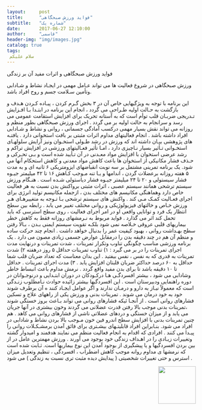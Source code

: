 ```yaml
---
layout:     post
title:      "فواید ورزش صبحگاهی"
subtitle:   "شماره یک"
date:       2017-06-27 12:10:00
author:     "قاسمی"
header-img: "img/images.jpg"
catalog: true
tags:
 سلام علیکم 
---
```


فواید ورزش صبحگاهی و اثرات مفید آن بر زندگی

ورزش صبحگاهی در شروع فعالیت ها  می تواند عـامل مهمی در ایجـاد نشاط و شـادابی وتأمین سـلامت جسم و روح افراد باشد.

این برنامه با توجه به ویژگیهایی خاص آن در ۳ بخش گـرم کردن ، پیـاده کـردن هـدف و بازگشت به حـالت اولیه طـراحی می گردد ، انجام این برنامه در ابتـدا بـا افـزایش تـدریجی ضربـان قلب توأم است که به آستانه تحریک برای افزایش استقامت عمومی می رسد و سرانجام به حالت اولیه بر می گردد .
اجرای ورزش صبحگاهی بطور منظم و روزانه می تواند نقش بسیار مهمی درکسب آمادگی جسمانی ، روانی و نشاط و شـادابی افراد  داشته باشد . انجام فعالیتهای مداوم اثرات مثبتی بر بافت استخوانی دارد . یافتـه های پژوهشی بیـان داشته اند که ورزش در رشد طـولی استخـوان ونیز آرایش سلولهـای استخـوانی تـأثیر بسیار نـاچیزی دارد ، امـا تأثیر فعـالیتهای ورزشی در افزایش تراکم و رشد عرضی استخوان با افزایش مواد معـدنی در آن تـأیید شده است و بـی تحـرکی و حـذف فشار مکانیکی از استخوان ها باعث کاهش مواد معدنی و کاهش استحکام آنها می شود.
یک برنامه تمرینی مشتمل بر سه نوبت انقباضهای ایزومتریکی ۶ ثانیه ای و به مدت ۵ هفته روزانه برعضلات گردن ، اندامها و یـا تنه مـوجب کـاهش ۱۶ تا ۴۲ میلیمتر جیـوه فشار سیستولی و ۲۰ تا ۲۴ میلیمتر جیـوه فشار دیاستولی شـده است . هنـگام ورزش سیستم ترشحی همانند سیستم عصبی ، اثرات مثبتی برواکنش بدن نسبت به هر فعالیت خاص دارد وهماهنگی مکانیسم های مختلف بدن ، ازجمله مکانیسم تولید انرژی برای اجرای فعـالیت کمـک مـی کند . واکنش های سیستم ترشحی بـا تـوجه به متغییرهـای هـر ورزش خـاص و خالتهای فیزیولوژیکی و روانی مختلف تغییر می یابد . رابطه بین سطح انتظار یک فرد و توانایی واقعی او در امر اجرای فعالیت ، روی سطح استرسی که باید تحمل کند اثر می گذارد . فواید مربوط به نـرمشهای روزانه فقط به کاهش خطر بیماریهای قلبی عروقی خـلاصه نمی شود بلکـه تقویت سیستم ایمنی بـدن ، بـالا رفتن سطح بهـداشت روانی ، بهبود کیفیت عمر را بدنبال خواهد داشت . انجام چند حرکت ساده و منظم آن هم در چند دقیقه بدن را درمقابل عوارض جسمی زیادی مصون می دارد . یک برنامه ورزشی مناسب چگونگی تناوب وتکرار تمرینات ، شدت تمرینات و درنهایت مدت اجرای تمرینات را در بر می گیرد :
۱) تناوب تمرینات حداقل ۵ روز درهفته
۲) شدت تمرینات به قدری که به نفس ، نفس بیفتید . این بدان معناست که تعداد ضربان قلب شما حداقل به ۶۰ درصد حداکثر ضربان قلبتان افزایش یابد .
۳) مدت اجرای تمرینات . حداقل تا ۱۰ دقیقه باشد تا برای بدن مفید واقع گردد .
نرمش مداوم باعث انبساط خاطر وشادابی می شود ، بیشتر افسردگـی هـا درکـودکان در دوران ابتـدایی و درنوجـوانان در دوره راهنمایی ودبیرستان است . این افسردگیها بیشتر زائیده حوادث نـامطلوب زنـدگی است که معمولاً نیـاز به دارو و درمـان ندارند و اگر عوامل ایجـاد کنند ه آن برطرف شوند خود به خود درمان می شوند .
تمرینات بدنی و ورزش یکی از راههای علاج و تسکین فشارهای روانی است . از آنجـا ئیکه فشارهای روانی می تواند بـاعث بروز خستگی شوند ،تمرینات بدنی موجب بالا رفتن قدرت عضلانی می گردند وخون بیشتری در آنها جریان می یابد و از میزان خستگی و دردهای عضلاتی ناشی از فشارهای روانی می کاهد . هم چنین تمرینات بدنی با افزایش سطح اندرو فین خون مـوجب بالا بردن نشاط و شادابی در افراد می شود. بنـابراین افراد قابلیتـهای بیشـتری برای فائق آمدن برمشـکـلات روانی را پیـدا می کنند . افرادی  که اقدام به انجام فعالیت منظم می نمایند هدفمند و امیدوار گشته وتغییرات زیـادی را در اهـداف زندگی خود بوجود می آورند .
ورزش مهمترین عامل در از بین بردن افسردگیها و یا پیشگیری از بوجود آمدن این نوع بیماریها است. ثـابت شده است که نرمشها ی مداوم روانه موجب کاهش اضطراب ، افسردگی ، تنظیم وتعدیل میزان استرس و حتی تغییرات شخصیتی ( پیدایش دیده مثبت تری نسبت به زندگی ) می شود .





<a href="https://github.com/grouh-salamat/grouh-salamat.github.io/raw/master/img/images (1).jpg"><img style="float: right;width=100px;height:100px" src="https://github.com/grouh-salamat/grouh-salamat.github.io/raw/master/img/images (1).jpg"></a>
